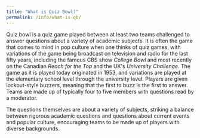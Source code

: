 ```yaml
---
title: "What is Quiz Bowl?"
permalink: /info/what-is-qb/
---
```


Quiz bowl is a quiz game played between at least two teams challenged to answer
questions about a variety of academic subjects. It is often the game that comes
to mind in pop culture when one thinks of quiz games, with variations of the game
being broadcast on television and radio for the last fifty years, including the
famous CBS show *College Bowl* and most recently on the Canadian *Reach for the Top*
and the UK's *University Challenge*. The game as it is played today
originated in 1953, and variations are played at the elementary school level through
the university level. Players are given lockout-style buzzers, meaning that the first
to buzz is the first to answer. Teams are made up of typically four to five members
with questions read by a moderator.

The questions themselves are about a variety of subjects, striking a balance
between rigorous academic questions and questions about current events and popular
culture, encouraging teams to be made up of players with diverse backgrounds.
